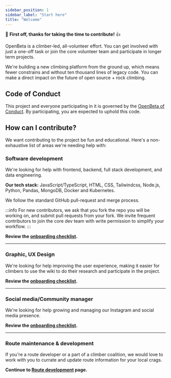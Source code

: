 ```yaml
---
sidebar_position: 1
sidebar_label: "Start here"
title: "Welcome"
---
```


🎉 **First off, thanks for taking the time to contribute!** 👍

OpenBeta is a climber-led, all-volunteer effort. You can get involved with just a one-off task or join the core volunteer team and participate in longer term projects.

We're building a new climbing platform from the ground up, which means fewer constrains and without ten thousand lines of legacy code.  You can make a direct impact on the future of open source + rock climbing.

## Code of Conduct

This project and everyone participating in it is governed by the [OpenBeta of Conduct](./code-of-conduct). By participating, you are expected to uphold this code.


## How can I contribute?

We want contributing to the project be fun and educational.  Here's a non-exhaustive list of areas we're needing help with:

### Software development

We're looking for help with frontend, backend, full stack development, and data engineering.

**Our tech stack:** JavaScript/TypeScript, HTML, CSS, Tailwindcss, Node.js, Python, Pandas, MongoDB, Docker and Kubernetes.

We follow the standard GitHub pull-request and merge process.  

:::info
For new contributors, we ask that you fork the repo you will be working on, and submit pull requests from your fork.  We invite frequent contributors to join the core dev team with write permission to simplify your workflow.
:::

**Review the [onboarding checklist](./onboarding-checklist).**

---

### Graphic, UX Design

We're looking for help improving the user experience, making it easier for climbers to use the wiki to do their research and participate in the project.

**Review the [onboarding checklist](./onboarding-checklist).**

---

### Social media/Community manager

We're looking for help growing and managing our Instagram and social media presence.

**Review the [onboarding checklist](./onboarding-checklist).**

---

### Route maintenance & development

If you're a route developer or a part of a climber coalition, we would love to work with you to currate and update route information for your local crags.

**Continue to [Route development](./route-development) page.**
